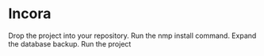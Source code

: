 # Incora

Drop the project into your repository. Run the nmp install command. Expand the database backup. Run the project
